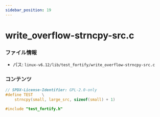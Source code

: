 ```yaml
---
sidebar_position: 19
---
```

# write_overflow-strncpy-src.c

### ファイル情報

- パス: `linux-v6.12/lib/test_fortify/write_overflow-strncpy-src.c`

### コンテンツ

```c
// SPDX-License-Identifier: GPL-2.0-only
#define TEST	\
	strncpy(small, large_src, sizeof(small) + 1)

#include "test_fortify.h"

```
